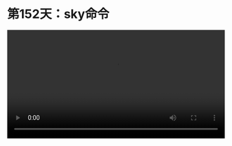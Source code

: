 # 第152天：sky命令

<video width="100%" controls controlslist="nodownload nofullscreen noremoteplayback" disablePictureInPicture>
  <source src="https://api.keepwork.com/ts-storage/siteFiles/20056/raw#1615331464311session152 sky命令.webm" type="video/webm">
  <source src="https://api.keepwork.com/ts-storage/siteFiles/20057/raw#1615331471556session152 sky命令_small.mp4" type="video/mp4" />
   
  你的浏览器不支持播放
</video>

### 字幕


### 动手练习

